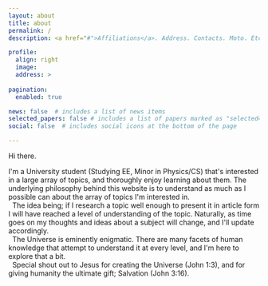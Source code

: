 ```yaml
---
layout: about
title: about
permalink: /
description: <a href="#">Affiliations</a>. Address. Contacts. Moto. Etc.

profile:
  align: right
  image: 
  address: >
 
pagination:
  enabled: true

news: false  # includes a list of news items
selected_papers: false # includes a list of papers marked as "selected={true}"
social: false  # includes social icons at the bottom of the page

---
```

Hi there.  

I'm a University student (Studying EE, Minor in Physics/CS) that's interested in a large array of topics, and thoroughly enjoy learning about them. The underlying philosophy behind this website is to understand as much as I possible can about the array of topics I'm interested in.  
&nbsp;
The idea being; if I research a topic well enough to present it in article form I will have reached a level of understanding of the topic. Naturally, as time goes on my thoughts and ideas about a subject will change, and I'll update accordingly.  
&nbsp;
The Universe is eminently enigmatic. There are many facets of human knowledge that attempt to understand it at every level, and I'm here to explore that a bit.  
&nbsp;
Special shout out to Jesus for creating the Universe (John 1:3), and for giving humanity the ultimate gift; Salvation (John 3:16).  